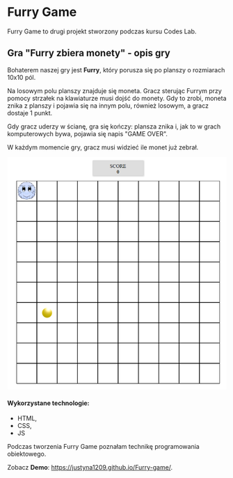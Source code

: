 # Furry Game

Furry Game to drugi projekt stworzony podczas kursu Codes Lab. 
## Gra "Furry zbiera monety" - opis gry

Bohaterem naszej gry jest **Furry**, który porusza się po planszy o rozmiarach 10x10 pól.

Na losowym polu planszy znajduje się moneta. Gracz sterując Furrym przy pomocy strzałek na klawiaturze musi dojść do monety. Gdy to zrobi, moneta znika z planszy i pojawia się na innym polu, również losowym, a gracz dostaje 1 punkt.

Gdy gracz uderzy w ścianę, gra się kończy: plansza znika i, jak to w grach komputerowych bywa, pojawia się napis "GAME OVER".

W każdym momencie gry, gracz musi widzieć ile monet już zebrał.


![Init furry](screens/init_furry.png)

#### Wykorzystane technologie:
* HTML,
* CSS,
* JS


Podczas tworzenia Furry Game poznałam technikę programowania obiektowego.

Zobacz **Demo**: https://justyna1209.github.io/Furry-game/. 



